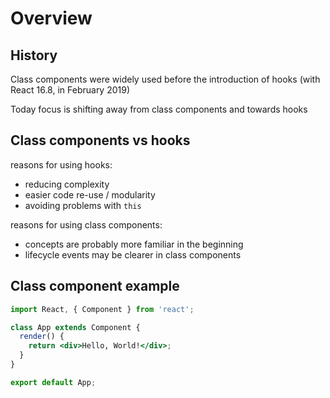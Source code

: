# Overview

## History

Class components were widely used before the introduction of hooks (with React 16.8, in February 2019)

Today focus is shifting away from class components and towards hooks

## Class components vs hooks

reasons for using hooks:

- reducing complexity
- easier code re-use / modularity
- avoiding problems with `this`

reasons for using class components:

- concepts are probably more familiar in the beginning
- lifecycle events may be clearer in class components

## Class component example

```jsx
import React, { Component } from 'react';

class App extends Component {
  render() {
    return <div>Hello, World!</div>;
  }
}

export default App;
```
